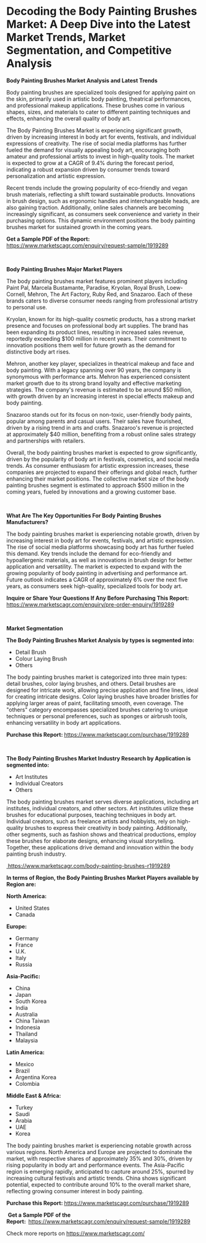 <p><h1>Decoding the Body Painting Brushes Market: A Deep Dive into the Latest Market Trends, Market Segmentation, and Competitive Analysis</h1></p><p><strong>Body Painting Brushes Market Analysis and Latest Trends</strong></p>
<p><p>Body painting brushes are specialized tools designed for applying paint on the skin, primarily used in artistic body painting, theatrical performances, and professional makeup applications. These brushes come in various shapes, sizes, and materials to cater to different painting techniques and effects, enhancing the overall quality of body art.</p><p>The Body Painting Brushes Market is experiencing significant growth, driven by increasing interest in body art for events, festivals, and individual expressions of creativity. The rise of social media platforms has further fueled the demand for visually appealing body art, encouraging both amateur and professional artists to invest in high-quality tools. The market is expected to grow at a CAGR of 9.4% during the forecast period, indicating a robust expansion driven by consumer trends toward personalization and artistic expression.</p><p>Recent trends include the growing popularity of eco-friendly and vegan brush materials, reflecting a shift toward sustainable products. Innovations in brush design, such as ergonomic handles and interchangeable heads, are also gaining traction. Additionally, online sales channels are becoming increasingly significant, as consumers seek convenience and variety in their purchasing options. This dynamic environment positions the body painting brushes market for sustained growth in the coming years.</p></p>
<p><strong>Get a Sample PDF of the Report:&nbsp;</strong> <a href="https://www.marketscagr.com/enquiry/request-sample/1919289?utm_campaign=2235&utm_medium=2&utm_source=Github&utm_content=ia&utm_term=08022025&utm_id=body-painting-brushes">https://www.marketscagr.com/enquiry/request-sample/1919289</a></p>
<p>&nbsp;</p>
<p><strong>Body Painting Brushes Major Market Players</strong></p>
<p><p>The body painting brushes market features prominent players including Paint Pal, Marcela Bustamante, Paradise, Kryolan, Royal Brush, Loew-Cornell, Mehron, The Art Factory, Ruby Red, and Snazaroo. Each of these brands caters to diverse consumer needs ranging from professional artistry to personal use.</p><p>Kryolan, known for its high-quality cosmetic products, has a strong market presence and focuses on professional body art supplies. The brand has been expanding its product lines, resulting in increased sales revenue, reportedly exceeding $100 million in recent years. Their commitment to innovation positions them well for future growth as the demand for distinctive body art rises.</p><p>Mehron, another key player, specializes in theatrical makeup and face and body painting. With a legacy spanning over 90 years, the company is synonymous with performance arts. Mehron has experienced consistent market growth due to its strong brand loyalty and effective marketing strategies. The company's revenue is estimated to be around $50 million, with growth driven by an increasing interest in special effects makeup and body painting.</p><p>Snazaroo stands out for its focus on non-toxic, user-friendly body paints, popular among parents and casual users. Their sales have flourished, driven by a rising trend in arts and crafts. Snazaroo's revenue is projected at approximately $40 million, benefiting from a robust online sales strategy and partnerships with retailers.</p><p>Overall, the body painting brushes market is expected to grow significantly, driven by the popularity of body art in festivals, cosmetics, and social media trends. As consumer enthusiasm for artistic expression increases, these companies are projected to expand their offerings and global reach, further enhancing their market positions. The collective market size of the body painting brushes segment is estimated to approach $500 million in the coming years, fueled by innovations and a growing customer base.</p></p>
<p>&nbsp;</p>
<p><strong>What Are The Key Opportunities For Body Painting Brushes Manufacturers?</strong></p>
<p><p>The body painting brushes market is experiencing notable growth, driven by increasing interest in body art for events, festivals, and artistic expression. The rise of social media platforms showcasing body art has further fueled this demand. Key trends include the demand for eco-friendly and hypoallergenic materials, as well as innovations in brush design for better application and versatility. The market is expected to expand with the growing popularity of body painting in advertising and performance art. Future outlook indicates a CAGR of approximately 6% over the next five years, as consumers seek high-quality, specialized tools for body art.</p></p>
<p><strong>Inquire or Share Your Questions If Any Before Purchasing This Report:</strong> <a href="https://www.marketscagr.com/enquiry/pre-order-enquiry/1919289?utm_campaign=2235&utm_medium=2&utm_source=Github&utm_content=ia&utm_term=08022025&utm_id=body-painting-brushes">https://www.marketscagr.com/enquiry/pre-order-enquiry/1919289</a></p>
<p>&nbsp;</p>
<p><strong>Market Segmentation</strong></p>
<p><strong>The Body Painting Brushes Market Analysis by types is segmented into:</strong></p>
<p><ul><li>Detail Brush</li><li>Colour Laying Brush</li><li>Others</li></ul></p>
<p><p>The body painting brushes market is categorized into three main types: detail brushes, color laying brushes, and others. Detail brushes are designed for intricate work, allowing precise application and fine lines, ideal for creating intricate designs. Color laying brushes have broader bristles for applying larger areas of paint, facilitating smooth, even coverage. The "others" category encompasses specialized brushes catering to unique techniques or personal preferences, such as sponges or airbrush tools, enhancing versatility in body art applications.</p></p>
<p><strong>Purchase this Report:&nbsp;</strong><a href="https://www.marketscagr.com/purchase/1919289?utm_campaign=2235&utm_medium=2&utm_source=Github&utm_content=ia&utm_term=08022025&utm_id=body-painting-brushes">https://www.marketscagr.com/purchase/1919289</a></p>
<p>&nbsp;</p>
<p><strong>The Body Painting Brushes Market Industry Research by Application is segmented into:</strong></p>
<p><ul><li>Art Institutes</li><li>Individual Creators</li><li>Others</li></ul></p>
<p><p>The body painting brushes market serves diverse applications, including art institutes, individual creators, and other sectors. Art institutes utilize these brushes for educational purposes, teaching techniques in body art. Individual creators, such as freelance artists and hobbyists, rely on high-quality brushes to express their creativity in body painting. Additionally, other segments, such as fashion shows and theatrical productions, employ these brushes for elaborate designs, enhancing visual storytelling. Together, these applications drive demand and innovation within the body painting brush industry.</p></p>
<p><a href="https://www.marketscagr.com/body-painting-brushes-r1919289?utm_campaign=2235&utm_medium=2&utm_source=Github&utm_content=ia&utm_term=08022025&utm_id=body-painting-brushes">&nbsp;https://www.marketscagr.com/body-painting-brushes-r1919289</a></p>
<p><strong>In terms of Region, the Body Painting Brushes Market Players available by Region are:</strong></p>
<p>
    <p> <strong> North America: </strong>
        <ul>
            <li>United States</li>
            <li>Canada</li>
        </ul>
        </p> 
    <p> <strong> Europe: </strong>
        <ul>
            <li>Germany</li>
            <li>France</li>
            <li>U.K.</li>
            <li>Italy</li>
            <li>Russia</li>
        </ul>
        </p> 
    <p> <strong> Asia-Pacific: </strong>
        <ul>
            <li>China</li>
            <li>Japan</li>
            <li>South Korea</li>
            <li>India</li>
            <li>Australia</li>
            <li>China Taiwan</li>
            <li>Indonesia</li>
            <li>Thailand</li>
            <li>Malaysia</li>
        </ul>
        </p> 
    <p> <strong> Latin America: </strong>
        <ul>
            <li>Mexico</li>
            <li>Brazil</li>
            <li>Argentina Korea</li>
            <li>Colombia</li>
        </ul>
        </p> 
    <p> <strong> Middle East & Africa: </strong>
        <ul>
            <li>Turkey</li>
            <li>Saudi</li>
            <li>Arabia</li>
            <li>UAE</li>
            <li>Korea</li>
        </ul>
    </p>
    </p>
<p><p>The body painting brushes market is experiencing notable growth across various regions. North America and Europe are projected to dominate the market, with respective shares of approximately 35% and 30%, driven by rising popularity in body art and performance events. The Asia-Pacific region is emerging rapidly, anticipated to capture around 25%, spurred by increasing cultural festivals and artistic trends. China shows significant potential, expected to contribute around 10% to the overall market share, reflecting growing consumer interest in body painting.</p></p>
<p><strong>Purchase this Report: </strong><a href="https://www.marketscagr.com/purchase/1919289?utm_campaign=2235&utm_medium=2&utm_source=Github&utm_content=ia&utm_term=08022025&utm_id=body-painting-brushes">https://www.marketscagr.com/purchase/1919289</a></p>
<p>&nbsp;<strong>Get a Sample PDF of the Report:&nbsp;&nbsp;</strong><a href="https://www.marketscagr.com/enquiry/request-sample/1919289?utm_campaign=2235&utm_medium=2&utm_source=Github&utm_content=ia&utm_term=08022025&utm_id=body-painting-brushes">https://www.marketscagr.com/enquiry/request-sample/1919289</a></p>
<p><strong></strong></p>
<p>Check more reports on <a href="https://www.marketscagr.com/?utm_campaign=2235&utm_medium=2&utm_source=Github&utm_content=ia&utm_term=08022025&utm_id=body-painting-brushes">https://www.marketscagr.com/</a></p>